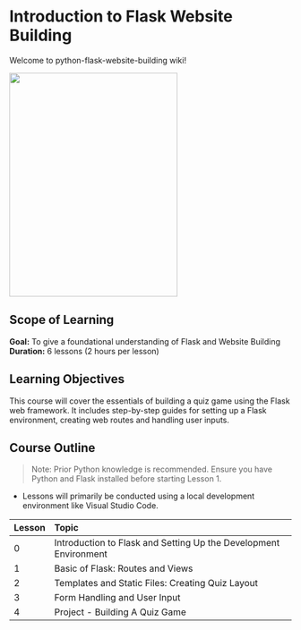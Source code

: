 # Introduction to Flask Website Building
Welcome to python-flask-website-building wiki!

<img src="https://github.com/The-Logic-Coders/flask-program/assets/115064816/608e26e9-8ce0-461c-b3fa-f95e380a2e68" width="300" height="400">


## Scope of Learning
**Goal:** To give a foundational understanding of Flask and Website Building  
**Duration:** 6 lessons (2 hours per lesson)

## Learning Objectives
This course will cover the essentials of building a quiz game using the Flask web framework. It includes step-by-step guides for setting up a Flask environment, creating web routes and handling user inputs. 

## Course Outline 
> Note: Prior Python knowledge is recommended. Ensure you have Python and Flask installed before starting Lesson 1.
- Lessons will primarily be conducted using a local development environment like Visual Studio Code.

| **Lesson** | **Topic** |
| :----- | :----- |
| 0 | Introduction to Flask and Setting Up the Development Environment |
| 1 | Basic of Flask: Routes and Views |
| 2 | Templates and Static Files: Creating Quiz Layout |
| 3 | Form Handling and User Input |
| 4 | Project - Building A Quiz Game |

